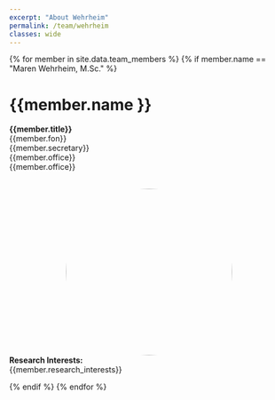 ```yaml
---
excerpt: "About Wehrheim"
permalink: /team/wehrheim
classes: wide
---
```


<style> 
.teamImage{
    width: 300px;
    height: 300px;
    object-fit: cover;
    border-radius: 50%;
    display: block;
    margin-left: auto;
    margin-right: auto;
} 

.centeralign {
  text-align: center;
}

</style>



{% for member in site.data.team_members %}
{% if member.name == "Maren Wehrheim, M.Sc." %}
<div class="row">
    <div class="col-md-6">
        <p> <h1>{{member.name }}</h1> 
        <b>{{member.title}}</b> <br>
        {{member.fon}}<br>
        {{member.secretary}}<br>
        {{member.office}}<br>
        {{member.office}}</p><br>
    </div>
    <div class="col-md-6">
        <div class="mask">
        <img src="{{ site.url }}{{ site.baseurl }}/images/teampic/{{ member.photo }}" width="25%" class="image teamImage">
        </div>
    </div>
</div>

<div>
    <b> Research Interests:</b>
    <br>
    {{member.research_interests}}
</div>

{% endif %}
{% endfor %}